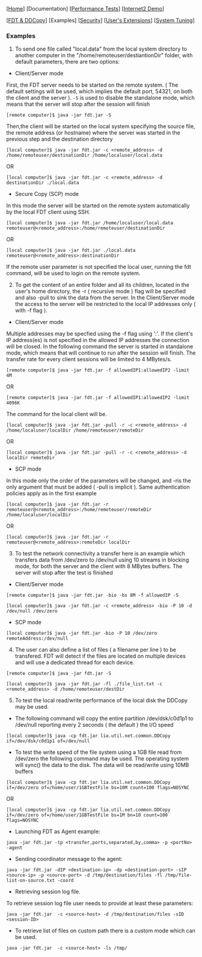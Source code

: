 [[Home](index.md)]  [Documentation]  [[Performance Tests](perf-disk-to-disk.md)] [[Internet2 Demo](internet2-demo.md)]

[[FDT & DDCopy](doc-fdt-ddcopy.md)]   [Examples]   [[Security](doc-security.md)]    [[User's Extensions](doc-user-extensions.md)]    [[System Tuning](doc-system-tuning.md)]

### Examples

1. To send one file called "local.data" from the local system
directory to another computer
in the "/home/remoteuser/destiantionDir" folder, with default
parameters, there are two options:

- Client/Server mode

First, the FDT server needs to be started on the remote system. ( The default settings will be used, which implies the default port, 54321, on both the client and the server ). `-S` is used to disable the standalone mode, which means that the server will stop after the session will finish

```
[remote computer]$ java -jar fdt.jar -S
```

Then,the client will be started on the local system specifying the source file, the remote address (or hostname) where the server was started in the previous step and the destination directory

```
[local computer]$ java -jar fdt.jar -c <remote_address> -d /home/remoteuser/destinationDir /home/localuser/local.data
```

OR

```
[local computer]$ java -jar fdt.jar -c <remote_address> -d destinationDir ./local.data
```

- Secure Copy (SCP) mode

In this mode the server will be started on the remote system automatically by the local FDT client using SSH.

```
[local computer]$ java -jar fdt.jar /home/localuser/local.data remoteuser@<remote_address>:/home/remoteuser/destinationDir
```

OR

```
[local computer]$ java -jar fdt.jar ./local.data remoteuser@<remote_address>:destinationDir
```

If the remote user parameter is not specified the local user, running the fdt command, will be used to login on the remote system.

2. To get the content of an entire folder and all its children,
located in the user's home directory, the -r ( recursive
mode ) flag will be specified and also -pull to sink the data from the
server. In the Client/Server mode the access to the server will be
restricted to the local IP addresses only ( with -f flag ).

- Client/Server mode

Multiple addresses may be specfied using the -f flag using ':'. If the client's IP address(es) is not specified in the allowed IP addresses the connection will be closed. In the following command the server is started in standalone mode, which means that will continue to run after the session will finish. The transfer rate for every client sessions will be limited to 4 MBytes/s.

```
[remote computer]$ java -jar fdt.jar -f allowedIP1:allowedIP2 -limit 4M
```

OR

```
[remote computer]$ java -jar fdt.jar -f allowedIP1:allowedIP2 -limit 4096K
```

The command for the local client will be.

```
[local computer]$ java -jar fdt.jar -pull -r -c <remote_address> -d /home/localuser/localDir /home/remoteuser/remoteDir
```

OR

```
[local computer]$ java -jar fdt.jar -pull -r -c <remote_address> -d localDir remoteDir
```

- SCP mode

In this mode only the order of the parameters will be changed, and -ris the only argument that must be added ( -pull is implicit ). Same authentication policies apply as in the first example

```
[local computer]$ java -jar fdt.jar -r  remoteuser@<remote_address>:/home/remoteuser/remoteDir /home/localuser/localDir
```

OR

```
[local computer]$ java -jar fdt.jar -r remoteuser@<remote_address>:remoteDir localDir
```

3. To test the network connectivity a transfer here is an example
which transfers data from /dev/zero to /dev/null using 10 streams in
blocking mode, for both the server and the client with 8 MBytes
buffers. The server will stop after the test is finished

- Client/Server mode

```
[remote computer]$ java -jar fdt.jar -bio -bs 8M -f allowedIP -S
```

```
[local computer]$ java -jar fdt.jar -c <remote_address> -bio -P 10 -d /dev/null /dev/zero
```

- SCP mode

```
[local computer]$ java -jar fdt.jar -bio -P 10 /dev/zero remoteAddress:/dev/null
```

4. The user can also define a list of files ( a filename per line )
to be transfered. FDT will detect if the files are located on multiple
devices and will use a dedicated thread for each device.

```
[remote computer]$ java -jar fdt.jar -S
```

```
[local computer]$ java -jar fdt.jar -fl ./file_list.txt -c <remote_address> -d /home/remoteuser/destDir
```

5. To test the local read/write performance of the local disk the
DDCopy may be used.

- The following command will copy the entire partition
/dev/dsk/c0d1p1 to /dev/null reporting every 2 seconds ( the default )
the I/O speed

```
[local computer]$ java -cp fdt.jar lia.util.net.common.DDCopy if=/dev/dsk/c0d1p1 of=/dev/null
```

- To test the write speed of the file system using a 1GB file
read from /dev/zero the following command may be used. The operating
system will sync() the data to the disk. The data will be read/write
using 10MB buffers

```
[local computer]$ java -cp fdt.jar lia.util.net.common.DDCopy  if=/dev/zero of=/home/user/1GBTestFile bs=10M count=100 flags=NOSYNC
```

OR

```
[local computer]$ java -cp fdt.jar lia.util.net.common.DDCopy  if=/dev/zero of=/home/user/1GBTestFile bs=1M bn=10 count=100 flags=NOSYNC
```

- Launching FDT as Agent example:

```
java -jar fdt.jar -tp <transfer,ports,separated,by,comma> -p <portNo> -agent
```

- Sending coordinator message to the agent:

```
java -jar fdt.jar -dIP <destination-ip> -dp <destination-port> -sIP <source-ip> -p <source-port> -d /tmp/destination/files -fl /tmp/file-list-on-source.txt -coord
```
- Retrieving session log file. 

To retrieve session log file user needs to provide at least these parameters:

```
java -jar fdt.jar  -c <source-host> -d /tmp/destination/files -sID <session-ID>
```

- To retrieve list of files on custom path there is a custom mode which can be used.

```
java -jar fdt.jar  -c <source-host> -ls /tmp/
```





